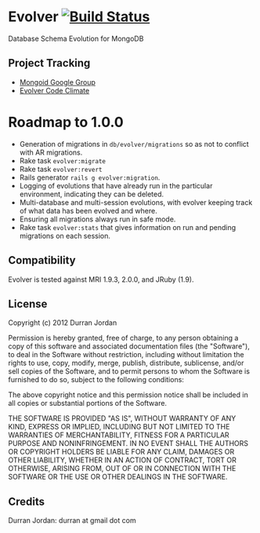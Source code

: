 Evolver [![Build Status](https://secure.travis-ci.org/mongoid/evolver.png?branch=master&.png)](http://travis-ci.org/mongoid/evolver)
========

Database Schema Evolution for MongoDB

Project Tracking
----------------

* [Mongoid Google Group](http://groups.google.com/group/mongoid)
* [Evolver Code Climate](https://codeclimate.com/github/mongoid/evolver)

# Roadmap to 1.0.0

- Generation of migrations in `db/evolver/migrations` so as not to conflict
  with AR migrations.
- Rake task `evolver:migrate`
- Rake task `evolver:revert`
- Rails generator `rails g evolver:migration`.
- Logging of evolutions that have already run in the particular environment,
  indicating they can be deleted.
- Multi-database and multi-session evolutions, with evolver keeping track of
  what data has been evolved and where.
- Ensuring all migrations always run in safe mode.
- Rake task `evolver:stats` that gives information on run and pending
  migrations on each session.

Compatibility
-------------

Evolver is tested against MRI 1.9.3, 2.0.0, and JRuby (1.9).

License
-------

Copyright (c) 2012 Durran Jordan

Permission is hereby granted, free of charge, to any person obtaining
a copy of this software and associated documentation files (the
"Software"), to deal in the Software without restriction, including
without limitation the rights to use, copy, modify, merge, publish,
distribute, sublicense, and/or sell copies of the Software, and to
permit persons to whom the Software is furnished to do so, subject to
the following conditions:

The above copyright notice and this permission notice shall be
included in all copies or substantial portions of the Software.

THE SOFTWARE IS PROVIDED "AS IS", WITHOUT WARRANTY OF ANY KIND,
EXPRESS OR IMPLIED, INCLUDING BUT NOT LIMITED TO THE WARRANTIES OF
MERCHANTABILITY, FITNESS FOR A PARTICULAR PURPOSE AND
NONINFRINGEMENT. IN NO EVENT SHALL THE AUTHORS OR COPYRIGHT HOLDERS BE
LIABLE FOR ANY CLAIM, DAMAGES OR OTHER LIABILITY, WHETHER IN AN ACTION
OF CONTRACT, TORT OR OTHERWISE, ARISING FROM, OUT OF OR IN CONNECTION
WITH THE SOFTWARE OR THE USE OR OTHER DEALINGS IN THE SOFTWARE.

Credits
-------

Durran Jordan: durran at gmail dot com
